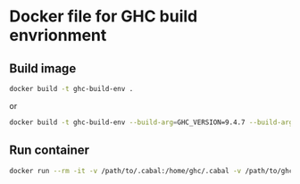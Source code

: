 # Docker file for GHC build envrionment

## Build image

```bash
docker build -t ghc-build-env .
```

or

```bash
docker build -t ghc-build-env --build-arg=GHC_VERSION=9.4.7 --build-arg=CABAL_VERSION=3.6.2.0 .
```

## Run container

```bash
docker run --rm -it -v /path/to/.cabal:/home/ghc/.cabal -v /path/to/ghc/source:/home/ghc/ghc-source ghc-build-env
```
